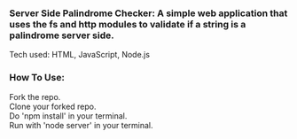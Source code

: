 ### Server Side Palindrome Checker: A simple web application that uses the fs and http modules to validate if a string is a palindrome server side.

Tech used: HTML, JavaScript, Node.js

### How To Use:  
Fork the repo.  
Clone your forked repo.  
Do 'npm install' in your terminal.  
Run with 'node server' in your terminal.  
